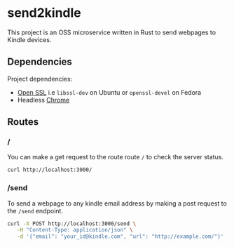 # send2kindle
This project is an OSS microservice written in Rust to send webpages to Kindle
devices.

## Dependencies
Project dependencies:
* [Open SSL](https://github.com/openssl/openssl) i.e `libssl-dev` on Ubuntu or `openssl-devel` on Fedora
* Headless [Chrome](https://www.google.com/chrome/)


## Routes 
### / 
You can make a get request to the route route `/` to check the server status.

```sh 
curl http://localhost:3000/
```

### /send 
To send a webpage to any kindle email address by making a post request to the 
`/send` endpoint.
```sh 
curl -X POST http://localhost:3000/send \
   -H "Content-Type: application/json" \
   -d '{"email": "your_id@kindle.com", "url": "http://example.com/"}'
```
